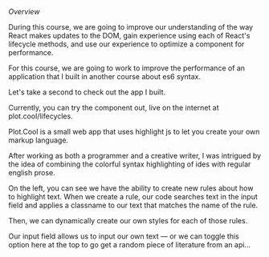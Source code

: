*Overview*

During this course, we are going to improve our understanding of the way React makes updates to the DOM, gain experience using each of React's lifecycle methods, and use our experience to optimize a component for performance.

For this course, we are going to work to improve the performance of an application that I built in another course about es6 syntax.

Let's take a second to check out the app I built.


Currently, you can try the component out, live on the internet at plot.cool/lifecycles.

Plot.Cool is a small web app that uses highlight js to let you create your own markup language.

After working as both a programmer and a creative writer, I was intrigued by the idea of combining the colorful syntax highlighting of ides with regular english prose.

On the left, you can see we have the ability to create new rules about how to highlight text. When we create a rule, our code searches text in the input field and applies a classname to our text that matches the name of the rule.

Then, we can dynamically create our own styles for each of those rules.

Our input field allows us to input our own text –– or we can toggle this option here at the top to go get a random piece of literature from an api...

